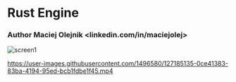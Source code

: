 # Rust Engine
### Author Maciej Olejnik <linkedin.com/in/maciejolej>

![screen1](https://user-images.githubusercontent.com/1496580/127185225-b5c96c37-cb1c-42c7-af2a-a970cc838a1a.png)

https://user-images.githubusercontent.com/1496580/127185135-0ce41383-83ba-4194-95ed-bcb1fdbe1f45.mp4
